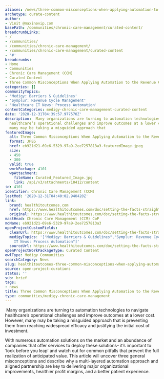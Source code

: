 ```yaml
---
aliases: /news/three-common-misconceptions-when-applying-automation-to-the-revenue-cycle
archetype: curate-content
author:
- Vinit @maxinovip.com
basePath: /communities/chronic-care-management/curated-content/
breadcrumbLinks:
- /
- /communities/
- /communities/chronic-care-management/
- /communities/chronic-care-management/curated-content
- '#'
breadcrumbs:
- Home
- Communities
- Chronic Care Management (CCM)
- Curated Content
- Three Common Misconceptions When Applying Automation to the Revenue Cycle
categories: []
communityTopics:
- 'Medigy: Barriers & Guidelines'
- 'Symplur: Revenue Cycle Management'
- 'Healthcare IT News: Process Automation'
contentCategories: medigy-chronic-care-management-curated-content
date: '2020-12-31T04:39:57.977570Z'
description:  Many organizations are turning to automation technologies to navigate
  healthcare’s operational challenges and improve outcomes at a lower cost. However,
  many may be taking a misguided approach that
featuredImage:
  alt: Three Common Misconceptions When Applying Automation to the Revenue Cycle
  format: JPEG
  href: eb921d21-69e6-5329-97a9-2ee7257813a3-featuredImage.jpeg
  size:
  - 450
  - 300
  valid: true
  workPackage: 4101
  wpAttachment:
    fileName: Curated_Featured_Image.jpg
    link: /api/v3/attachments/10412/content
id: 4101
identifier: Chronic Care Management (CCM)
lastMod: '2020-12-31T04:40:02.940420Z'
link:
  brand: healthitoutcomes.com
  href: https://www.healthitoutcomes.com/doc/setting-the-facts-straight-common-misconceptions-when-applying-automation-to-the-revenue-cycle-0001
  original: https://www.healthitoutcomes.com/doc/setting-the-facts-straight-common-misconceptions-when-applying-automation-to-the-revenue-cycle-0001
mastHead: Chronic Care Management (CCM) CoP
mdName: eb921d21-69e6-5329-97a9-2ee7257813a3
openProjectCustomFields:
  cleanUrl: https://www.healthitoutcomes.com/doc/setting-the-facts-straight-common-misconceptions-when-applying-automation-to-the-revenue-cycle-0001
  medigyTopics: '["Medigy: Barriers & Guidelines","Symplur: Revenue Cycle Management","Healthcare
    IT News: Process Automation"]'
  sourceUrl: https://www.healthitoutcomes.com/doc/setting-the-facts-straight-common-misconceptions-when-applying-automation-to-the-revenue-cycle-0001
openProjectWorkPackageType: Curated Content
owlType: Medigy Communities
searchCategory: News
slug: healthitoutcomes-three-common-misconceptions-when-applying-automation-to-the-revenue-cycle
source: open-project-curations
status: ''
sub: brief
tags:
- news
title: Three Common Misconceptions When Applying Automation to the Revenue Cycle
type: communities/medigy-chronic-care-management
---
```


<p>&nbsp;Many organizations are turning to automation technologies to navigate healthcare’s operational challenges and improve outcomes at a lower cost. However, many may be taking a misguided approach that is preventing them from reaching widespread efficacy and justifying the initial cost of investment.</p><p>With numerous automation solutions on the market and an abundance of companies that offer services to deploy these solutions– it’s important to ‘look before you leap’ and watch out for common pitfalls that prevent the full realization of anticipated value. This article will uncover three general misconceptions and describe why a multi-layered automation approach and aligned partnership are key to delivering major organizational improvements, healthier profit margins, and a better patient experience.</p>